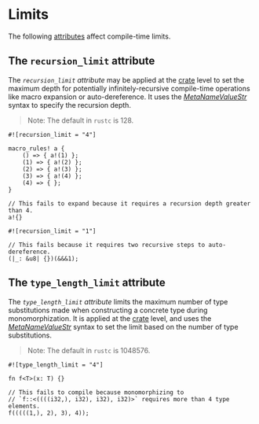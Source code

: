 # Limits

The following [attributes] affect compile-time limits.

## The `recursion_limit` attribute

The *`recursion_limit` attribute* may be applied at the [crate] level to set the
maximum depth for potentially infinitely-recursive compile-time operations
like macro expansion or auto-dereference. It uses the [_MetaNameValueStr_]
syntax to specify the recursion depth.

> Note: The default in `rustc` is 128.

```rust,compile_fail
#![recursion_limit = "4"]

macro_rules! a {
    () => { a!(1) };
    (1) => { a!(2) };
    (2) => { a!(3) };
    (3) => { a!(4) };
    (4) => { };
}

// This fails to expand because it requires a recursion depth greater than 4.
a!{}
```

```rust,compile_fail
#![recursion_limit = "1"]

// This fails because it requires two recursive steps to auto-dereference.
(|_: &u8| {})(&&&1);
```

## The `type_length_limit` attribute

The *`type_length_limit` attribute* limits the maximum number of type
substitutions made when constructing a concrete type during monomorphization.
It is applied at the [crate] level, and uses the [_MetaNameValueStr_] syntax
to set the limit based on the number of type substitutions.

> Note: The default in `rustc` is 1048576.

```rust,compile_fail
#![type_length_limit = "4"]

fn f<T>(x: T) {}

// This fails to compile because monomorphizing to
// `f::<((((i32,), i32), i32), i32)>` requires more than 4 type elements.
f(((((1,), 2), 3), 4));
```

[_MetaNameValueStr_]: ../attributes.md#meta-item-attribute-syntax
[attributes]: ../attributes.md
[crate]: ../crates-and-source-files.md
